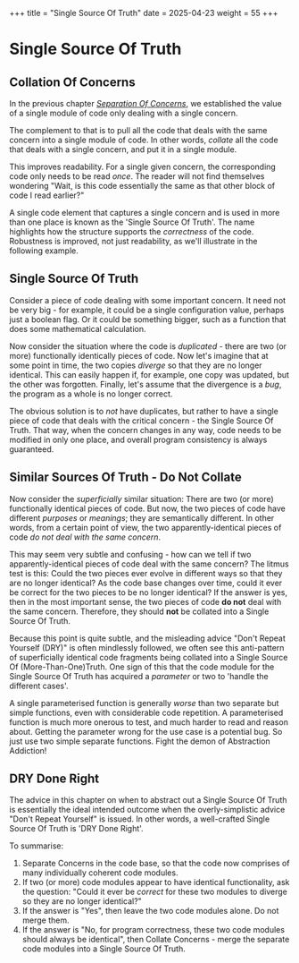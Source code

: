 +++
title = "Single Source Of Truth"
date = 2025-04-23
weight = 55
+++

# Single Source Of Truth


## Collation Of Concerns

In the previous chapter [_Separation Of Concerns_](@/software_engineering/principles_of_code_structure/separation_of_concerns.md), we established the value of a single module of code only dealing with a single concern.

The complement to that is to pull all the code that deals with the same concern into a single module of code.  In other words, _collate_ all the code that deals with a single concern, and put it in a single module.

This improves readability.  For a single given concern, the corresponding code only needs to be read _once_.  The reader will not find themselves wondering "Wait, is this code essentially the same as that other block of code I read earlier?"

A single code element that captures a single concern and is used in more than one place is known as the 'Single Source Of Truth'.  The name highlights how the structure supports the _correctness_ of the code.  Robustness is improved, not just readability, as we'll illustrate in the following example.

## Single Source Of Truth

Consider a piece of code dealing with some important concern.  It need not be very big - for example, it could be a single configuration value, perhaps just a boolean flag.  Or it could be something bigger, such as a function that does some mathematical calculation.

Now consider the situation where the code is _duplicated_ - there are two (or more) functionally identically pieces of code.  Now let's imagine that at some point in time, the two copies _diverge_ so that they are no longer identical.  This can easily happen if, for example, one copy was updated, but the other was forgotten.  Finally, let's assume that the divergence is a _bug_, the program as a whole is no longer correct.

The obvious solution is to _not_ have duplicates, but rather to have a single piece of code that deals with the critical concern - the Single Source Of Truth.  That way, when the concern changes in any way, code needs to be modified in only one place, and overall program consistency is always guaranteed.

## Similar Sources Of Truth - Do Not Collate

Now consider the _superficially_ similar situation: There are two (or more) functionally identical pieces of code.  But now, the two pieces of code have different _purposes_ or _meanings_; they are semantically different.  In other words, from a certain point of view, the two apparently-identical pieces of code _do not deal with the same concern_.

This may seem very subtle and confusing - how can we tell if two apparently-identical pieces of code deal with the same concern?  The litmus test is this:  Could the two pieces ever evolve in different ways so that they are no longer identical?  As the code base changes over time, could it ever be correct for the two pieces to be no longer identical?  If the answer is yes, then in the most important sense, the two pieces of code **do not** deal with the same concern.  Therefore, they should **not** be collated into a Single Source Of Truth.

Because this point is quite subtle, and the misleading advice "Don't Repeat Yourself (DRY)" is often mindlessly followed, we often see this anti-pattern of superficially identical code fragments being collated into a Single Source Of (More-Than-One)Truth.  One sign of this that the code module for the Single Source Of Truth has acquired a _parameter_ or two to 'handle the different cases'.

A single parameterised function is generally _worse_ than two separate but simple functions, even with considerable code repetition.  A parameterised function is much more onerous to test, and much harder to read and reason about.  Getting the parameter wrong for the use case is a potential bug.  So just use two simple separate functions.  Fight the demon of Abstraction Addiction!

## DRY Done Right

The advice in this chapter on when to abstract out a Single Source Of Truth is essentially the ideal intended outcome when the overly-simplistic advice "Don't Repeat Yourself" is issued.  In other words, a well-crafted Single Source Of Truth is 'DRY Done Right'.

To summarise:
1. Separate Concerns in the code base, so that the code now comprises of many individually coherent code modules.
2. If two (or more) code modules appear to have identical functionality, ask the question: "Could it ever be _correct_ for these two modules to diverge so they are no longer identical?"
3. If the answer is "Yes", then leave the two code modules alone.  Do not merge them.
4. If the answer is "No, for program correctness, these two code modules should always be identical", then Collate Concerns - merge the separate code modules into a Single Source Of Truth.
